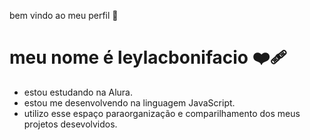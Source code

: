 bem vindo ao meu perfil 🤍

# meu nome é leylacbonifacio ❤️‍🩹

- estou estudando na Alura.
- estou me desenvolvendo na linguagem JavaScript.
- utilizo esse espaço paraorganização e comparilhamento dos meus projetos desevolvidos.
